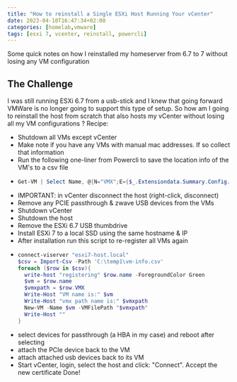 ```yaml
---
title: "How to reinstall a Single ESXi Host Running Your vCenter"
date: 2023-04-10T16:47:34+02:00
categories: [homelab,vmware]
tags: [esxi 7, vcenter, reinstall, powercli]
---
```


Some quick notes on how I reinstalled my homeserver from 6.7 to 7 without losing any VM configuration

<!--more-->

## The Challenge

I was still running ESXi 6.7 from a usb-stick and I knew that going forward VMWare is no longer going to support this type of setup.
So how am I going to reinstall the host from scratch that also hosts my vCenter without losing all my VM configurations ?
Recipe:
- Shutdown all VMs except vCenter
- Make note if you have any VMs with manual mac addresses. If so collect that information
- Run the following one-liner from Powercli to save the location info of the VM's to a csv file
- ```powershell
  Get-VM | Select Name, @{N="VMX";E={$_.Extensiondata.Summary.Config.VmPathName}} | Export-CSV -Path "c:\temp\vm-info.csv" -NoTypeInformation
  ```
- IMPORTANT: in vCenter disconnect the host (right-click, disconnect)
- Remove any PCIE passthrough & zwave USB devices from the VMs
- Shutdown vCenter
- Shutdown the host
- Remove the ESXi 6.7 USB thumbdrive
- Install ESXi 7 to a local SSD using the same hostname & IP
- After installation run this script to re-register all VMs again
- ```powershell
  connect-viserver "esxi7-host.local"
  $csv = Import-Csv -Path 'C:\temp1\vm-info.csv'
  foreach ($row in $csv){
    write-host "registering" $row.name -ForegroundColor Green
    $vm = $row.name
    $vmxpath = $row.VMX
    Write-Host "VM name is:" $vm
    Write-Host "vmx path name is:" $vmxpath
    New-VM -Name $vm -VMFilePath "$vmxpath"
    Write-Host ""
  }
  ```
- select devices for passthrough (a HBA in my case) and reboot after selecting
- attach the PCIe device back to the VM
- attach attached usb devices back to its VM
- Start vCenter, login, select the host and click: "Connect". Accept the new certificate
Done!
